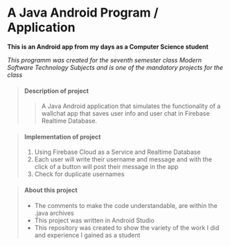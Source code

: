 # A Java Android Program / Application

**This is an Android app from my days as a Computer Science student**

_This programm was created for the seventh semester class Modern Software Technology Subjects 
and is one of the mandatory projects for the class_

> #### Description of project
>
>>A Java Android application that simulates the functionality of a wallchat app that saves user info and user chat in Firebase Realtime Database.

> #### Implementation of project
>
> 1. Using Firebase Cloud as a Service and Realtime Database
> 2. Each user will write their username and message and with the click of a button will post their message in the app
> 3. Check for duplicate usernames


> #### About this project
>
> - The comments to make the code understandable, are within the .java archives
> - This project was written in Android Studio
> - This repository was created to show the variety of the work I did and experience I gained as a student
>

